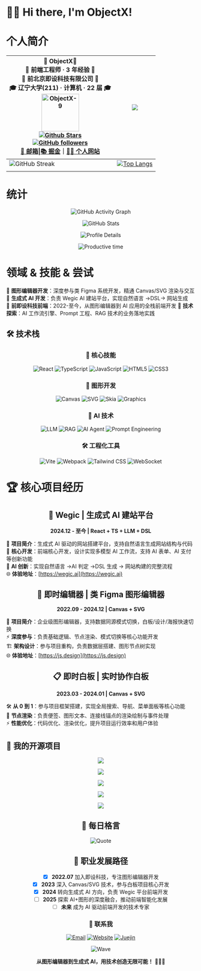 # 👋🏻 Hi there, I'm ObjectX!

# 个人简介

<div align=center>

| 📖 ObjectX📖<br />🎨 前端工程师 · 3 年经验 🎨<br />🏢 前北京即设科技有限公司 🏢<br />🎓 辽宁大学(211) · 计算机 · 22 届 🎓<br /><img alt="ObjectX-9" src="https://s21.ax1x.com/2024/06/14/pkdHeiQ.png" width=100 /><br />[![Github Stars](https://img.shields.io/github/stars/ObjectX-9?color=faf408&label=github%20stars&logo=github)](https://github.com/ObjectX-9)<br />[![GitHub followers](https://img.shields.io/github/followers/ObjectX-9?label=Followers&style=social)](https://github.com/ObjectX-9)<br />[📧 邮箱](mailto:ling.zhu.904@gmail.com)\|[📚 掘金](https://juejin.cn/user/3714595004887192)｜[👨‍💻 个人网站](https://object-x.com.cn/) | ![](http://github-profile-summary-cards.vercel.app/api/cards/stats?username=ObjectX-9&theme=default)                                                        |
| -------------------------------------------------------------------------------------------------------------------------------------------------------------------------------------------------------------------------------------------------------------------------------------------------------------------------------------------------------------------------------------------------------------------------------------------------------------------------------------------------------------------------------------------------------------------------------------------------------------------------------------------------------- | ----------------------------------------------------------------------------------------------------------------------------------------------------------- |
| ![GitHub Streak](https://github-profile-trophy.vercel.app/?username=ObjectX-9&row=2&column=3)                                                                                                                                                                                                                                                                                                                                                                                                                                                                                                                                                            | [![Top Langs](https://github-readme-stats.vercel.app/api/top-langs/?username=ObjectX-9&layout=compact)](https://github.com/anuraghazra/github-readme-stats) |
|                                                                                                                                                                                                                                                                                                                                                                                                                                                                                                                                                                                                                                                          |                                                                                                                                                             |

</div>

# 统计

<div align="center">

![GitHub Activity Graph](https://github-readme-activity-graph.vercel.app/graph?username=ObjectX-9&theme=vue&bg_color=ffffff&color=4fc08d&line=4fc08d&point=4fc08d&area=true&hide_border=true)

![GitHub Stats](https://github-readme-stats.vercel.app/api?username=ObjectX-9&show_icons=true&theme=vue&hide_border=true&bg_color=ffffff)

<!-- Programming Activity -->

![Profile Details](https://github-profile-summary-cards.vercel.app/api/cards/profile-details?username=ObjectX-9&theme=vue)

<!-- Productive Time -->

![Productive time](https://github-profile-summary-cards.vercel.app/api/cards/productive-time?username=ObjectX-9&theme=vue&utc_offset=8)

</div>

# 领域 & 技能 & 尝试

🎨 **图形编辑器开发**：深度参与类 Figma 系统开发，精通 Canvas/SVG 渲染与交互  
🤖 **生成式 AI 开发**：负责 Wegic AI 建站平台，实现自然语言 →DSL→ 网站生成  
🏢 **前即设科技前端**：2022-至今，从图形编辑器到 AI 应用的全栈前端开发
🔭 **技术探索**：AI 工作流引擎、Prompt 工程、RAG 技术的业务落地实践

## 🛠️ 技术栈

<div align="center">

### 🎯 核心技能

![React](https://img.shields.io/badge/React-20232A?style=for-the-badge&logo=react&logoColor=61DAFB)
![TypeScript](https://img.shields.io/badge/TypeScript-007ACC?style=for-the-badge&logo=typescript&logoColor=white)
![JavaScript](https://img.shields.io/badge/JavaScript-F7DF1E?style=for-the-badge&logo=javascript&logoColor=black)
![HTML5](https://img.shields.io/badge/HTML5-E34F26?style=for-the-badge&logo=html5&logoColor=white)
![CSS3](https://img.shields.io/badge/CSS3-1572B6?style=for-the-badge&logo=css3&logoColor=white)

### 🎨 图形开发

![Canvas](https://img.shields.io/badge/Canvas-FF6B6B?style=for-the-badge&logo=html5&logoColor=white)
![SVG](https://img.shields.io/badge/SVG-FFB13B?style=for-the-badge&logo=svg&logoColor=black)
![Skia](https://img.shields.io/badge/Skia-0F1419?style=for-the-badge&logo=skia&logoColor=white)
![Graphics](https://img.shields.io/badge/图形学-4285F4?style=for-the-badge&logo=google&logoColor=white)

### 🤖 AI 技术

![LLM](https://img.shields.io/badge/LLM-FF6F61?style=for-the-badge&logo=openai&logoColor=white)
![RAG](https://img.shields.io/badge/RAG-1DB954?style=for-the-badge&logo=spotify&logoColor=white)
![AI Agent](https://img.shields.io/badge/AI_Agent-FF4B4B?style=for-the-badge&logo=tensorflow&logoColor=white)
![Prompt Engineering](https://img.shields.io/badge/Prompt_Engineering-9146FF?style=for-the-badge&logo=openai&logoColor=white)

### 🛠️ 工程化工具

![Vite](https://img.shields.io/badge/Vite-646CFF?style=for-the-badge&logo=vite&logoColor=white)
![Webpack](https://img.shields.io/badge/Webpack-8DD6F9?style=for-the-badge&logo=webpack&logoColor=black)
![Tailwind CSS](https://img.shields.io/badge/Tailwind_CSS-38B2AC?style=for-the-badge&logo=tailwind-css&logoColor=white)
![WebSocket](https://img.shields.io/badge/WebSocket-010101?style=for-the-badge&logo=socket.io&logoColor=white)

</div>

# 🏆 核心项目经历

<div align="center">

## 🌟 Wegic | 生成式 AI 建站平台

**2024.12 - 至今 | React + TS + LLM + DSL**

</div>

🚀 **项目简介**：生成式 AI 驱动的网站搭建平台，支持自然语言生成网站结构与代码  
🔧 **核心开发**：前端核心开发，设计实现多模型 AI 工作流，支持 AI 表单、AI 支付等创新功能  
🧠 **AI 创新**：实现自然语言 →AI 判定 →DSL 生成 → 网站构建的完整流程  
🌐 **体验地址**：[https://wegic.ai](https://wegic.ai)

<div align="center">

## 🎨 即时编辑器 | 类 Figma 图形编辑器

**2022.09 - 2024.12 | Canvas + SVG**

</div>

🎯 **项目简介**：企业级图形编辑器，支持数据同源模式切换，白板/设计/海报快速切换  
⚡ **深度参与**：负责基础逻辑、节点渲染、模式切换等核心功能开发  
🏗️ **架构设计**：参与项目重构，负责数据层搭建、图形节点树实现  
🌐 **体验地址**：[https://js.design](https://js.design)

<div align="center">

## 📋 即时白板 | 实时协作白板

**2023.03 - 2024.01 | Canvas + SVG**

</div>

🛠️ **从 0 到 1**：参与项目框架搭建，实现全局搜索、导航、菜单面板等核心功能  
🎨 **节点渲染**：负责便签、图形文本、连接线锚点的渲染绘制与事件处理  
⚡ **性能优化**：代码优化、渲染优化，提升项目运行效率和用户体验

<div align=left>

## 🌟 我的开源项目

<div align="center">

<p align="center">
  <a href="https://github.com/ObjectX-9/nextjs-blog">
    <img src="https://github-readme-stats.vercel.app/api/pin/?username=ObjectX-9&repo=nextjs-blog&theme=vue&show_owner=true" />
  </a>
</p>

<p align="center">
  <a href="https://github.com/ObjectX-9/objectx-cli">
    <img src="https://github-readme-stats.vercel.app/api/pin/?username=ObjectX-9&repo=objectx-cli&theme=vue&show_owner=true" />
  </a>
</p>

<p align="center">
  <a href="https://github.com/ObjectX-9/socket-monitor">
    <img src="https://github-readme-stats.vercel.app/api/pin/?username=ObjectX-9&repo=socket-monitor&theme=vue&show_owner=true" />
  </a>
</p>

<p align="center">
  <a href="https://github.com/ObjectX-9/react_demo">
    <img src="https://github-readme-stats.vercel.app/api/pin/?username=ObjectX-9&repo=react_demo&theme=vue&show_owner=true" />
  </a>
</p>

<p align="center">
  <a href="https://github.com/ObjectX-9/handwriting_js">
    <img src="https://github-readme-stats.vercel.app/api/pin/?username=ObjectX-9&repo=handwriting_js&theme=vue&show_owner=true" />
  </a>
</p>

## 💭 每日格言

<div align="center">

![Quote](https://quotes-github-readme.vercel.app/api?type=horizontal&theme=radical)

</div>

## 🎯 职业发展路径

- [x] **2022.07** 加入即设科技，专注图形编辑器开发
- [x] **2023** 深入 Canvas/SVG 技术，参与白板项目核心开发
- [x] **2024** 转向生成式 AI 方向，负责 Wegic 平台前端开发
- [ ] **2025** 探索 AI+图形的深度融合，推动前端智能化发展
- [ ] **未来** 成为 AI 驱动前端开发的技术专家

<div align="center">

### 📧 联系我

[![Email](https://img.shields.io/badge/📧_Email-ling.zhu.904@gmail.com-red?style=for-the-badge)](mailto:ling.zhu.904@gmail.com)
[![Website](https://img.shields.io/badge/🌐_个人网站-object--x.com.cn-blue?style=for-the-badge)](https://object-x.com.cn/)
[![Juejin](https://img.shields.io/badge/📚_掘金-技术文章-blue?style=for-the-badge)](https://juejin.cn/user/3714595004887192)

![Wave](https://raw.githubusercontent.com/mayhemantt/mayhemantt/Update/svg/Bottom.svg)

**从图形编辑器到生成式 AI，用技术创造无限可能！** 🎨🚀🤖

</div>
